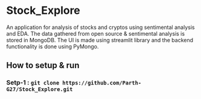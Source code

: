 # Stock_Explore

An application for analysis of stocks and cryptos using sentimental analysis and EDA. The data gathered from open source & sentimental analysis is stored in MongoDB.
The UI is made using streamlit library and the backend functionality is done using PyMongo.  

## How to setup & run 
    
### Setp-1 : `git clone https://github.com/Parth-G27/Stock_Explore.git`
